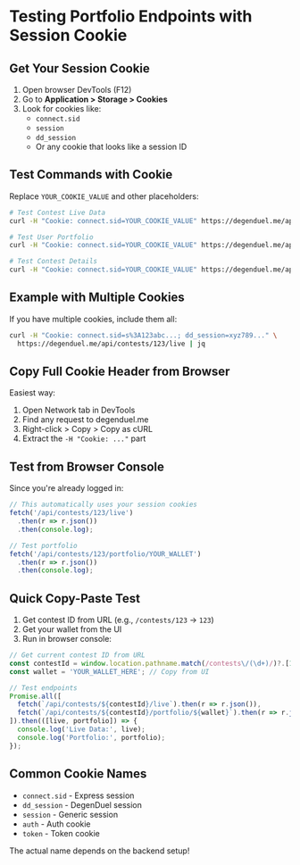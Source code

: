 # Testing Portfolio Endpoints with Session Cookie

## Get Your Session Cookie

1. Open browser DevTools (F12)
2. Go to **Application > Storage > Cookies**
3. Look for cookies like:
   - `connect.sid` 
   - `session`
   - `dd_session`
   - Or any cookie that looks like a session ID

## Test Commands with Cookie

Replace `YOUR_COOKIE_VALUE` and other placeholders:

```bash
# Test Contest Live Data
curl -H "Cookie: connect.sid=YOUR_COOKIE_VALUE" https://degenduel.me/api/contests/CONTEST_ID/live | jq

# Test User Portfolio  
curl -H "Cookie: connect.sid=YOUR_COOKIE_VALUE" https://degenduel.me/api/contests/CONTEST_ID/portfolio/WALLET_ADDRESS | jq

# Test Contest Details
curl -H "Cookie: connect.sid=YOUR_COOKIE_VALUE" https://degenduel.me/api/contests/CONTEST_ID | jq
```

## Example with Multiple Cookies

If you have multiple cookies, include them all:

```bash
curl -H "Cookie: connect.sid=s%3A123abc...; dd_session=xyz789..." \
  https://degenduel.me/api/contests/123/live | jq
```

## Copy Full Cookie Header from Browser

Easiest way:
1. Open Network tab in DevTools
2. Find any request to degenduel.me
3. Right-click > Copy > Copy as cURL
4. Extract the `-H "Cookie: ..."` part

## Test from Browser Console

Since you're already logged in:

```javascript
// This automatically uses your session cookies
fetch('/api/contests/123/live')
  .then(r => r.json())
  .then(console.log);

// Test portfolio
fetch('/api/contests/123/portfolio/YOUR_WALLET')
  .then(r => r.json())
  .then(console.log);
```

## Quick Copy-Paste Test

1. Get contest ID from URL (e.g., `/contests/123` → `123`)
2. Get your wallet from the UI
3. Run in browser console:

```javascript
// Get current contest ID from URL
const contestId = window.location.pathname.match(/contests\/(\d+)/)?.[1];
const wallet = 'YOUR_WALLET_HERE'; // Copy from UI

// Test endpoints
Promise.all([
  fetch(`/api/contests/${contestId}/live`).then(r => r.json()),
  fetch(`/api/contests/${contestId}/portfolio/${wallet}`).then(r => r.json())
]).then(([live, portfolio]) => {
  console.log('Live Data:', live);
  console.log('Portfolio:', portfolio);
});
```

## Common Cookie Names

- `connect.sid` - Express session
- `dd_session` - DegenDuel session
- `session` - Generic session
- `auth` - Auth cookie
- `token` - Token cookie

The actual name depends on the backend setup!